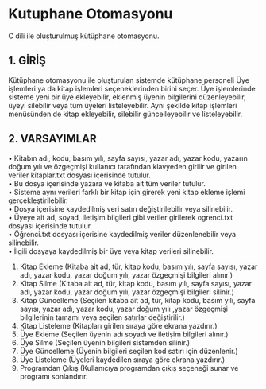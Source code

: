 # Kutuphane Otomasyonu
 C dili ile oluşturulmuş kütüphane otomasyonu.

## 1.	GİRİŞ
Kütüphane otomasyonu ile oluşturulan sistemde kütüphane personeli Üye işlemleri ya da kitap işlemleri seçeneklerinden birini seçer. Üye işlemlerinde sisteme yeni bir üye ekleyebilir, eklenmiş üyenin bilgilerini düzenleyebilir, üyeyi silebilir veya tüm üyeleri listeleyebilir. Aynı şekilde kitap işlemleri menüsünden de kitap ekleyebilir, silebilir güncelleyebilir ve listeleyebilir.
## 2.	VARSAYIMLAR
•	Kitabın adı, kodu, basım yılı, sayfa sayısı, yazar adı, yazar kodu, yazarın doğum yılı ve özgeçmişi kullanıcı tarafından klavyeden girilir ve girilen veriler kitaplar.txt dosyası içerisinde tutulur. </br>
•	Bu dosya içerisinde yazara ve kitaba ait tüm veriler tutulur.</br>
•	Sisteme aynı verileri farklı bir kitap için girerek yeni kitap ekleme işlemi gerçekleştirilebilir.</br>
•	Dosya içerisine kaydedilmiş veri satırı değiştirilebilir veya silinebilir.</br>
•	Üyeye ait ad, soyad, iletişim bilgileri gibi veriler girilerek ogrenci.txt dosyası içerisinde tutulur.</br>
•	Öğrenci.txt dosyası içerisine kaydedilmiş veriler düzenlenebilir veya silinebilir.</br>
•	İlgili dosyaya kaydedilmiş bir üye veya kitap verileri silinebilir.</br>
1)	Kitap Ekleme (Kitaba ait ad, tür, kitap kodu, basım yılı, sayfa sayısı, yazar adı, yazar kodu, yazar doğum yılı, yazar özgeçmişi bilgileri alınır.)</br>
2)	Kitap Silme (Kitaba ait ad, tür, kitap kodu, basım yılı, sayfa sayısı, yazar adı, yazar kodu, yazar doğum yılı, yazar özgeçmişi bilgileri silinir.)</br>
3)	Kitap Güncelleme (Seçilen kitaba ait ad, tür, kitap kodu, basım yılı, sayfa sayısı, yazar adı, yazar kodu, yazar doğum yılı ,yazar özgeçmişi bilgilerinin tamamı veya seçilen satırlar değiştirilir.)</br>
4)	Kitap Listeleme (Kitapları girilen sıraya göre ekrana yazdırır.)</br>
5)	Üye Ekleme (Seçilen üyenin adı soyadı ve iletişim bilgileri alınır.)</br>
6)	Üye Silme (Seçilen üyenin bilgileri sistemden silinir.)</br>
7)	Üye Güncelleme (Üyenin bilgileri seçilen kod satırı için düzenlenir.)</br>
8)	Üye Listeleme (Üyeleri kaydedilen sıraya göre ekrana yazdırır.)</br>
9)	Programdan Çıkış (Kullanıcıya programdan çıkış seçeneği sunar ve programı sonlandırır.</br>
